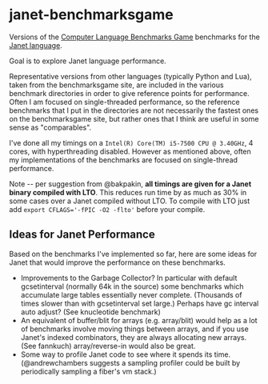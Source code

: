 # janet-benchmarksgame

Versions of the [Computer Language Benchmarks Game](https://benchmarksgame-team.pages.debian.net/benchmarksgame/index.html)
benchmarks for the [Janet language](https://janet-lang.org/).

Goal is to explore Janet language performance.

Representative versions from other languages (typically Python and Lua),
taken from the benchmarksgame site, are included in the various benchmark
directories in order to give reference points for performance.  Often
I am focused on single-threaded performance, so the reference benchmarks
that I put in the directories are not necessarily the fastest ones on
the benchmarksgame site, but rather ones that I think are useful
in some sense as "comparables".  

I've done all my timings on a `Intel(R) Core(TM) i5-7500 CPU @ 3.40GHz`, 4
cores, with hyperthreading disabled.  However as mentioned above, often my
implementations of the benchmarks are focused on single-thread performance.

Note -- per suggestion from @bakpakin, **all timings are given for a Janet
binary compiled with LTO**.  This reduces run time by as much as 30% in some
cases over a Janet compiled without LTO.  To compile with LTO just add
`export CFLAGS='-fPIC -O2 -flto'` before your compile.

## Ideas for Janet Performance

Based on the benchmarks I've implemented so far, here are some ideas for
Janet that would improve the performance on these benchmarks.

* Improvements to the Garbage Collector?  In particular with default
  gcsetinterval (normally 64k in the source) some benchmarks which
  accumulate large tables essentially never complete. (Thousands of
  times slower than with gcsetinterval set large.)  Perhaps have
  gc interval auto adjust?  (See knucleotide benchmark)
* An equivalent of buffer/blit for arrays (e.g. array/blit) would help
  as a lot of benchmarks involve moving things between arrays, and if
  you use Janet's indexed combinators, they are always allocating new
  arrays. (See fannkuch)  array/reverse-in would also be great.
* Some way to profile Janet code to see where it spends its time.
  (@andrewchambers suggests a sampling profiler could be built by
  periodically sampling a fiber's vm stack.)


